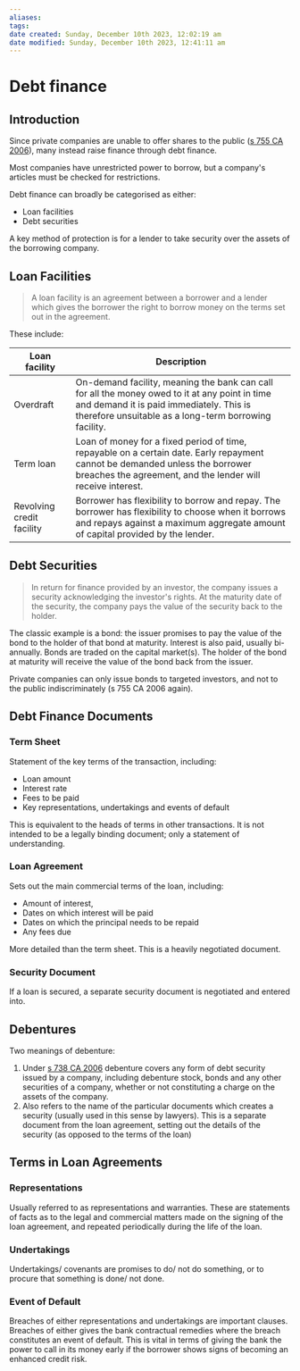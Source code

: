 ```yaml
---
aliases: 
tags: 
date created: Sunday, December 10th 2023, 12:02:19 am
date modified: Sunday, December 10th 2023, 12:41:11 am
---
```


# Debt finance

## Introduction

Since private companies are unable to offer shares to the public ([s 755 CA 2006](https://www.legislation.gov.uk/ukpga/2006/46/section/755)), many instead raise finance through debt finance.

Most companies have unrestricted power to borrow, but a company's articles must be checked for restrictions.

Debt finance can broadly be categorised as either:

- Loan facilities
- Debt securities

A key method of protection is for a lender to take security over the assets of the borrowing company.

## Loan Facilities

> A loan facility is an agreement between a borrower and a lender which gives the borrower the right to borrow money on the terms set out in the agreement.

These include:

Loan facility | Description
---|---
Overdraft | On-demand facility, meaning the bank can call for all the money owed to it at any point in time and demand it is paid immediately. This is therefore unsuitable as a long-term borrowing facility.
Term loan | Loan of money for a fixed period of time, repayable on a certain date. Early repayment cannot be demanded unless the borrower breaches the agreement, and the lender will receive interest.
Revolving credit facility | Borrower has flexibility to borrow and repay. The borrower has flexibility to choose when it borrows and repays against a maximum aggregate amount of capital provided by the lender.

## Debt Securities

> In return for finance provided by an investor, the company issues a security acknowledging the investor's rights. At the maturity date of the security, the company pays the value of the security back to the holder.

The classic example is a bond: the issuer promises to pay the value of the bond to the holder of that bond at maturity. Interest is also paid, usually bi-annually. Bonds are traded on the capital market(s). The holder of the bond at maturity will receive the value of the bond back from the issuer.

Private companies can only issue bonds to targeted investors, and not to the public indiscriminately (s 755 CA 2006 again).

## Debt Finance Documents

### Term Sheet

Statement of the key terms of the transaction, including:

- Loan amount
- Interest rate
- Fees to be paid
- Key representations, undertakings and events of default

This is equivalent to the heads of terms in other transactions. It is not intended to be a legally binding document; only a statement of understanding.

### Loan Agreement

Sets out the main commercial terms of the loan, including:

- Amount of interest,
- Dates on which interest will be paid
- Dates on which the principal needs to be repaid
- Any fees due

More detailed than the term sheet. This is a heavily negotiated document.

### Security Document

If a loan is secured, a separate security document is negotiated and entered into.

## Debentures

Two meanings of debenture:

1. Under [s 738 CA 2006](https://www.legislation.gov.uk/ukpga/2006/46/section/738) debenture covers any form of debt security issued by a company, including debenture stock, bonds and any other securities of a company, whether or not constituting a charge on the assets of the company.
2. Also refers to the name of the particular documents which creates a security (usually used in this sense by lawyers). This is a separate document from the loan agreement, setting out the details of the security (as opposed to the terms of the loan)

## Terms in Loan Agreements

### Representations

Usually referred to as representations and warranties. These are statements of facts as to the legal and commercial matters made on the signing of the loan agreement, and repeated periodically during the life of the loan.

### Undertakings

Undertakings/ covenants are promises to do/ not do something, or to procure that something is done/ not done.

### Event of Default

Breaches of either representations and undertakings are important clauses. Breaches of either gives the bank contractual remedies where the breach constitutes an event of default. This is vital in terms of giving the bank the power to call in its money early if the borrower shows signs of becoming an enhanced credit risk.
